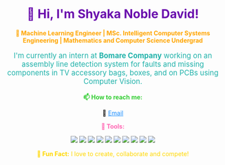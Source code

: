 <h1 align="center" style="color: #6A0DAD;">👋 Hi, I'm Shyaka Noble David!</h1>

<p align="center" style="color: #FFA500;">
  <strong>🌟 Machine Learning Engineer | MSc. Intelligent Computer Systems Engineering | Mathematics and Computer Science Undergrad</strong>
</p>

<p align="center" style="font-size: 1.2em; color: #20B2AA;">
  I'm currently an intern at <strong>Bomare Company</strong> working on an assembly line detection system for faults and missing components in TV accessory bags, boxes, and on PCBs using Computer Vision.
</p>

<p align="center" style="color: #32CD32;">
  <strong>📫 How to reach me:</strong>
</p>

<p align="center">📧 <a href="mailto:shyakanobledavid18@gmail.com" style="color: #1E90FF;">Email</a></p>

<p align="center" style="color: #FF69B4;">
  <strong>🚀 Tools:</strong>
</p>
<p align="center">
  <img src="https://img.shields.io/badge/Python-3776AB?style=for-the-badge&logo=python&logoColor=white"/>
  <img src="https://img.shields.io/badge/Java-007396?style=for-the-badge&logo=java&logoColor=white"/>
  <img src="https://img.shields.io/badge/TensorFlow-FF6F00?style=for-the-badge&logo=tensorflow&logoColor=white"/>
  <img src="https://img.shields.io/badge/Keras-D00000?style=for-the-badge&logo=keras&logoColor=white"/>
  <img src="https://img.shields.io/badge/PyTorch-EE4C2C?style=for-the-badge&logo=pytorch&logoColor=white"/>
  <img src="https://img.shields.io/badge/FastAPI-009688?style=for-the-badge&logo=fastapi&logoColor=white"/>
  <img src="https://img.shields.io/badge/MongoDB-47A248?style=for-the-badge&logo=mongodb&logoColor=white"/>
  <img src="https://img.shields.io/badge/Firebase-FFCA28?style=for-the-badge&logo=firebase&logoColor=white"/>
  <img src="https://img.shields.io/badge/Git-F05032?style=for-the-badge&logo=git&logoColor=white"/>
  <img src="https://img.shields.io/badge/GitHub-181717?style=for-the-badge&logo=github&logoColor=white"/>
</p>

<p align="center" style="color: #FFD700;">
  <strong>💬 Fun Fact:</strong> I love to create, collaborate and compete!
</p>
